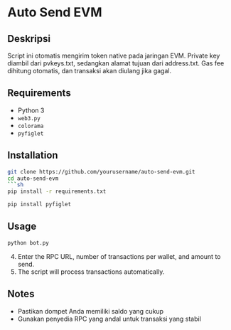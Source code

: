 # Auto Send EVM

## Deskripsi
Script ini otomatis mengirim token native pada jaringan EVM. Private key diambil dari pvkeys.txt, sedangkan alamat tujuan dari address.txt. Gas fee dihitung otomatis, dan transaksi akan diulang jika gagal.


## Requirements
- Python 3
- `web3.py`
- `colorama`
- `pyfiglet`

## Installation
   ```sh
   git clone https://github.com/yourusername/auto-send-evm.git
   cd auto-send-evm
```sh
pip install -r requirements.txt
```
```sh
pip install pyfiglet
```

## Usage
   ```sh
   python bot.py
   ```
4. Enter the RPC URL, number of transactions per wallet, and amount to send.
5. The script will process transactions automatically.

## Notes
- Pastikan dompet Anda memiliki saldo yang cukup
- Gunakan penyedia RPC yang andal untuk transaksi yang stabil

